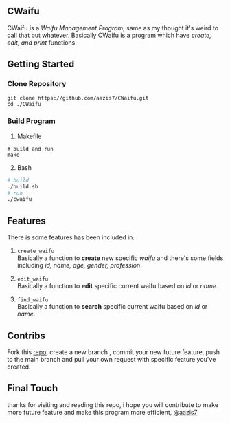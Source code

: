 ## CWaifu
CWaifu is a *Waifu Management Program*, same as my thought it's weird to call that but whatever.
Basically CWaifu is a program which have *create, edit, and print* functions.

## Getting Started
### Clone Repository

```git
git clone https://github.com/aazis7/CWaifu.git
cd ./CWaifu
```

### Build Program
1. Makefile

```make
# build and run
make
```

2. Bash

```sh
# build
./build.sh
# run
./cwaifu
```

## Features
There is some features has been included in.

1. `create_waifu`  
Basically a function to **create** new specific *waifu* and there's some fields including *id, name, age, gender, profession*.

2. `edit_waifu`  
Basically a function to **edit** specific current waifu based on *id* or *name*.

3. `find_waifu`  
Basically a function to **search** specific current waifu based on *id* or *name*.

## Contribs
Fork this [repo](https://github.com/aazis7/CWaifu.git), create a new branch , commit your new future feature, push to the main branch and pull your own request with specific feature you've created.

## Final Touch
thanks for visiting and reading this repo, i hope you will contribute to make more future feature and make this program more efficient, [@aazis7](https://github.com/aazis7)
